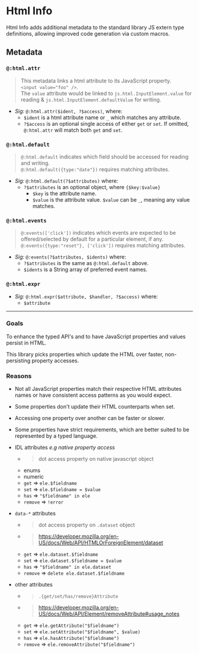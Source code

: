 # Html Info

Html Info adds additional metadata to the standard library JS extern type definitions, allowing improved code generation via custom macros.

## Metadata

### `@:html.attr`

> This metadata links a html attribute to its JavaScript property.   
> `<input value="foo" />`.  
> The `value` attribute would be linked to `js.html.InputElement.value` for reading & `js.html.InputElement.defaultValue` for writing.

- _Sig:_ `@:html.attr($ident, ?$access)`, where:
    + `$ident` is a html attribute name or `_` which matches any attribute.
    + `?$access` is an optional single access of either `get` or `set`. If omitted, `@:html.attr` will match both `get` and `set`.

### `@:html.default`

> `@:html.default` indicates which field should be accessed for reading and writing.   
> `@:html.default({type:"date"})` requires matching attributes.

- _Sig:_ `@:html.default(?$attributes)` where:
    + `?$attributes` is an optional object, where `{$key:$value}`
        - `$key` is the attribute name.
        - `$value` is the attribute value. `$value` can be `_`, meaning any value matches.

### `@:html.events`

> `@:events(['click'])` indicates which events are expected to be offered/selected by default for a particular element, if any.   
> `@:events({type:"reset"}, ['click'])` requires matching attributes.

- _Sig:_ `@:events(?$attributes, $idents)` where:
    + `?$attributes` is the same as `@:html.default` above.
    + `$idents` is a String array of preferred event names.

### `@:html.expr`

- _Sig:_ `@:html.expr($attribute, $handler, ?$access)` where:
    + `$attribute`

---

### Goals

To enhance the typed API's and to have JavaScript properties and values persist in HTML.

This library picks properties which update the HTML over faster, non-persisting property accesses.

### Reasons

- Not all JavaScript properties match their respective HTML attributes names or have consistent access patterns as you would expect. 
- Some properties don't update their HTML counterparts when set. 
- Accessing one property over another can be faster or slower. 
- Some properties have strict requirements, which are better suited to be represented by a typed language.

- IDL attributes *e.g native property access*
  - > dot access property on native javascript object
  - enums
  - numeric
  - `get` => `ele.$fieldname`
  - `set` => `ele.$fieldname = $value`
  - `has` => `"$fieldname" in ele`
  - `remove` => `!error`
- `data-*` attributes
  - > dot access property on `.dataset` object
  - > https://developer.mozilla.org/en-US/docs/Web/API/HTMLOrForeignElement/dataset
  - `get` => `ele.dataset.$fieldname`
  - `set` => `ele.dataset.$fieldname = $value`
  - `has` => `"$fieldname" in ele.dataset`
  - `remove` => `delete ele.dataset.$fieldname`
- other attributes
  - > `.{get/set/has/remove}Attribute`
  - > https://developer.mozilla.org/en-US/docs/Web/API/Element/removeAttribute#usage_notes
  - `get` => `ele.getAttribute("$fieldname")`
  - `set` => `ele.setAttribute("$fieldname", $value)`
  - `has` => `ele.hasAttribute("$fieldname")`
  - `remove` => `ele.removeAttribute("$fieldname")`